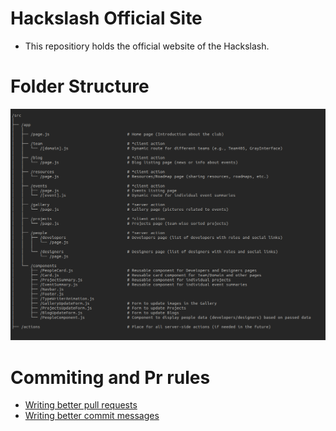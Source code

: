 # Hackslash Official Site

- This repositiory holds the official website of the Hackslash.


# Folder Structure
![Folder Structure](/public/folder_structure.png)


# Commiting and Pr rules 
- [Writing better pull requests](https://www.pullrequest.com/blog/writing-a-great-pull-request-description/)
- [Writing better commit messages](https://www.freecodecamp.org/news/how-to-write-better-git-commit-messages/)
